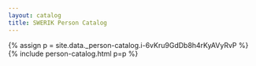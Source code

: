 ```yaml
---
layout: catalog
title: SWERIK Person Catalog
---
```

{% assign p = site.data._person-catalog.i-6vKru9GdDb8h4rKyAVyRvP %}
{% include person-catalog.html p=p %}

